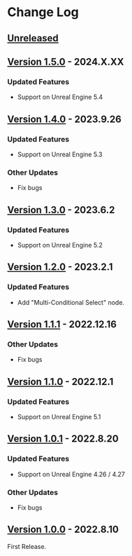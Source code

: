 # Change Log

## [Unreleased](https://github.com/colory-games/UEPlugin-AdvancedControlFlow/compare/v1.5.0...main)

## [Version 1.5.0](https://github.com/colory-games/UEPlugin-AdvancedControlFlow/compare/v1.4.0...v1.5.0) - 2024.X.XX

### Updated Features

* Support on Unreal Engine 5.4

## [Version 1.4.0](https://github.com/colory-games/UEPlugin-AdvancedControlFlow/compare/v1.3.0...v1.4.0) - 2023.9.26

### Updated Features

* Support on Unreal Engine 5.3

### Other Updates

* Fix bugs

## [Version 1.3.0](https://github.com/colory-games/UEPlugin-AdvancedControlFlow/compare/v1.2.0...v1.3.0) - 2023.6.2

### Updated Features

* Support on Unreal Engine 5.2

## [Version 1.2.0](https://github.com/colory-games/UEPlugin-AdvancedControlFlow/compare/v1.1.1...v1.2.0) - 2023.2.1

### Updated Features

* Add "Multi-Conditional Select" node.

## [Version 1.1.1](https://github.com/colory-games/UEPlugin-AdvancedControlFlow/compare/v1.1.0...v1.1.1) - 2022.12.16

### Other Updates

* Fix bugs

## [Version 1.1.0](https://github.com/colory-games/UEPlugin-AdvancedControlFlow/compare/v1.0.1...v1.1.0) - 2022.12.1

### Updated Features

* Support on Unreal Engine 5.1

## [Version 1.0.1](https://github.com/colory-games/UEPlugin-AdvancedControlFlow/compare/v1.0.0...v1.0.1) - 2022.8.20

### Updated Features

* Support on Unreal Engine 4.26 / 4.27

### Other Updates

* Fix bugs

## [Version 1.0.0](https://github.com/colory-games/UEPlugin-AdvancedControlFlow/compare/23eed9253287f55a561c6dfa723167a8a10a3a8a...v1.0.0) - 2022.8.10

First Release.
